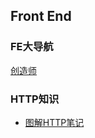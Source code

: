  
## Front End

### FE大导航

[创造师](http://chuangzaoshi.com/code)



### HTTP知识
- [图解HTTP笔记](https://www.bokeyy.com/post/chapter-4-of-illustrating-http-reading-notes.html)
